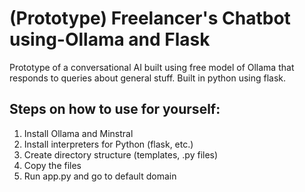 # (Prototype) Freelancer's Chatbot using-Ollama and Flask
Prototype of a conversational AI built using free model of Ollama that responds to queries about general stuff. Built in python using flask.

## Steps on how to use for yourself:

1. Install Ollama and Minstral 
2. Install interpreters for Python (flask, etc.)
3. Create directory structure (templates, .py files)
4. Copy the files
5. Run app.py and go to default domain 
